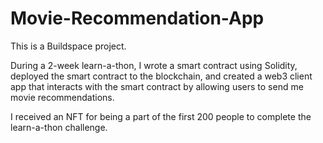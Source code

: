 # Movie-Recommendation-App

This is a Buildspace project. 

During a 2-week learn-a-thon, I wrote a smart contract using Solidity, 
deployed the smart contract to the blockchain, and created a web3 client app 
that interacts with the smart contract by allowing users to send me movie recommendations.

I received an NFT for being a part of the first 200 people to complete the learn-a-thon challenge.
